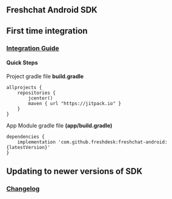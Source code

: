 ## Freshchat Android SDK

## First time integration 
### [Integration Guide](https://support.freshchat.com/support/solutions/articles/50000000207)

#### Quick Steps
Project gradle file **build.gradle**
```
allprojects {
    repositories {
        jcenter()
        maven { url "https://jitpack.io" }
    }
}
```

App Module gradle file **(app/build.gradle)** 
```
dependencies {
    implementation 'com.github.freshdesk:freshchat-android:{latestVersion}'
}
```

## Updating to newer versions of SDK
### [Changelog](https://github.com/freshdesk/freshchat-android/blob/master/CHANGELOG.md)
